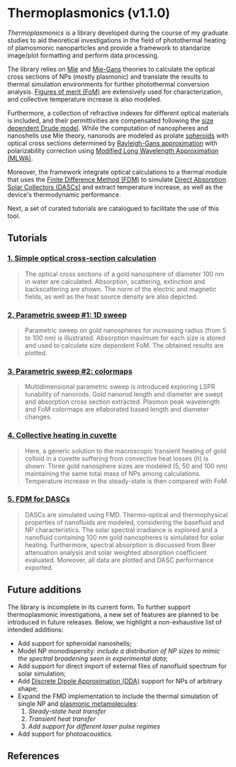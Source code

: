 # Thermoplasmonics (v1.1.0)

_Thermoplasmonics_ is a library developed during the course of my graduate studies to aid theoretical investigations in the field of photothermal heating of plamosmonic nanoparticles and provide a framework to standarize image/plot formatting and perform data processing.

The library relies on [Mie][1] and [Mie-Gans][2] theories to calculate the optical cross sections of NPs (mostly plasmonic) and translate the results to thermal simulation environments for further photothermal conversion analysis. [Figures of merit (FoM)][3] are extensively used for characterization, and collective temperature increase is also modeled.

Furthermore, a collection of refractive indexes for different optical materials is included, and their permittivities are compensated following the [size dependent Drude model][4]. While the computation of nanospheres and nanoshells use Mie theory, nanorods are modeled as prolate [spheroids][5] with optical cross sections determined by [Rayleigh-Gans approximation][6] with polarizability correction using [Modified Long Wavelength Approximation (MLWA)][7].

Moreover, the framework integrate optical calculations to a thermal module that uses the [Finite Difference Method (FDM)][8] to simulate [Direct Absorption Solar Collectors (DASCs)][9] and extract temperature increase, as well as the device's thermodynamic performance.

Next, a set of curated tutorials are catalogued to facilitate the use of this tool.

## Tutorials

### [1. Simple optical cross-section calculation](Thermoplasmonics.md)
> The optical cross sections of a gold nanosphere of diameter 100 nm in water are calculated. Absorption, scattering, extinction and backscattering are shown. The norm of the electric and magnetic fields, as well as the heat source density are also depicted.

### [2. Parametric sweep #1: 1D sweep](Parametric%20sweep.md)
> Parametric sweep on gold nanospheres for increasing radius (from 5 to 100 nm) is illustrated. Absorption maximum for each size is stored and used to calculate size dependent FoM. The obtained results are plotted.

### [3. Parametric sweep #2: colormaps](Colormap.md)
> Multidimensional parametric sweep is introduced exploring LSPR tunability of nanorods. Gold nanorod length and diameter are swept and absorption cross section extracted. Plasmon peak wavelength and FoM colormaps are ellaborated based length and diameter changes.

### [4. Collective heating in cuvette](Thermal.md)
> Here, a generic solution to the macroscopic transient heating of gold colloid in a cuvette suffering from convective heat losses (_h_) is shown. Three gold nanosphere sizes are modeled (5, 50 and 100 nm) maintaining the same total mass of NPs among calculations. Temperature increase in the steady-state is then compared with FoM.

### [5. FDM for DASCs](DASC.md)
> DASCs are simulated using FMD. Thermo-optical and thermophysical properties of nanofluids are modeled, considering the basefluid and NP characteristics. The solar spectral irradiance is explored and a nanofluid containing 100 nm gold nanospheres is simulated for solar heating. Furthermore, spectral absorption is discussed from Beer attenuation analysis and solar weighted absorption coefficient evaluated. Moreover, all data are plotted and DASC performance exported.

## Future additions

The library is incomplete in its current form. To further support thermoplasmonic investigations, a new set of features are planned to be introduced in future releases. Below, we highlight a non-exhaustive list of intended additions:

- Add support for spheroidal nanoshells;
- Model NP monodispersity: _include a distribution of NP sizes to mimic the spectral broadening seen in experimental data_;
- Add support for direct import of external files of nanofluid spectrum for solar simulation;
- Add [Discrete Dipole Approximation (DDA)][10] support for NPs of arbitrary shape;
- Expand the FMD implementation to include the thermal simulation of single NP and [plasmonic metamolecules][11]:
    1. _Steady-state heat transfer_
    2. _Transient heat transfer_
    3. _Add support for different laser pulse regimes_
 - Add support for photoacoustics.

## References

[1]: https://en.wikipedia.org/wiki/Mie_scattering
[2]: https://en.wikipedia.org/wiki/Gans_theory
[3]: https://doi.org/10.3390/nano12234188
[4]: https://doi.org/10.1038/s41598-020-63066-9
[5]: https://en.wikipedia.org/wiki/Spheroid
[6]: https://en.wikipedia.org/wiki/Rayleigh%E2%80%93Gans_approximation
[7]: http://dx.doi.org/10.1021/nl060219x
[8]: https://en.wikipedia.org/wiki/Finite_difference_method
[9]: https://doi.org/10.1016/j.applthermaleng.2021.116799
[10]: https://en.wikipedia.org/wiki/Discrete_dipole_approximation
[11]: https://doi.org/10.1038/nmat4031